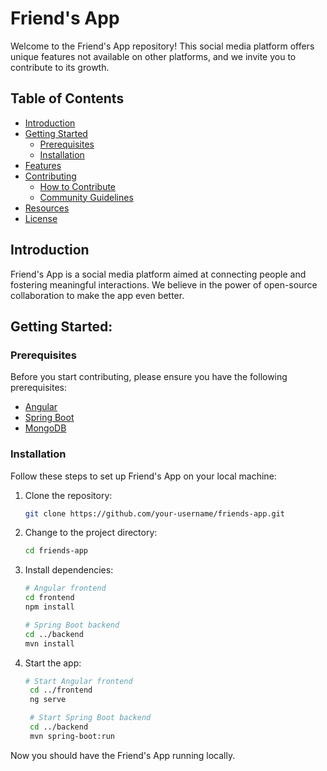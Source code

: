 # Friend's App



Welcome to the Friend's App repository! This social media platform offers unique features not available on other platforms, and we invite you to contribute to its growth.

## Table of Contents

- [Introduction](#introduction)
- [Getting Started](#getting-started)
  - [Prerequisites](#prerequisites)
  - [Installation](#installation)
- [Features](#features)
- [Contributing](#contributing)
  - [How to Contribute](#how-to-contribute)
  - [Community Guidelines](#community-guidelines)
- [Resources](#resources)
- [License](#license)

## Introduction

Friend's App is a social media platform aimed at connecting people and fostering meaningful interactions. We believe in the power of open-source collaboration to make the app even better.

## Getting Started:

### Prerequisites

Before you start contributing, please ensure you have the following prerequisites:

- [Angular](https://angular.io/guide/setup-local)
- [Spring Boot](https://spring.io/projects/spring-boot)
- [MongoDB](https://www.mongodb.com/try/download/community)

### Installation

Follow these steps to set up Friend's App on your local machine:

1. Clone the repository:

   ```bash
   git clone https://github.com/your-username/friends-app.git

2. Change to the project directory:

   ```bash
   cd friends-app
   
3. Install dependencies:

   ```bash
   # Angular frontend
   cd frontend
   npm install

   # Spring Boot backend
   cd ../backend
   mvn install


4. Start the app:

   ```bash
   # Start Angular frontend
    cd ../frontend
    ng serve

    # Start Spring Boot backend
    cd ../backend
    mvn spring-boot:run
   
Now you should have the Friend's App running locally.
